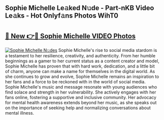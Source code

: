 ## Sophie Michelle Le𝚊ked N𝚞de - Part-nKB Video Le𝚊ks - Hot Onlyf𝚊ns Photos WihT0

# <h2><a href="http://ab42602.deff.icu/?id=Sophie+Michelle">🔗 New 👉🔴 Sophie Michelle VIDEO Photos</a></h2>

[![Sophie Michelle N𝚞des](https://i.imgur.com/rIISA9y.gif)](http://ab42602.deff.icu/?id=Sophie+Michelle)
Sophie Michelle's rise to social media stardom is a testament to her resilience, creativity, and authenticity. From her humble beginnings as a gamer to her current status as a content creator and model, Sophie Michelle has proven that with hard work, dedication, and a little bit of charm, anyone can make a name for themselves in the digital world. As she continues to grow and evolve, Sophie Michelle remains an inspiration to her fans and a force to be reckoned with in the world of social media. Sophie Michelle's music and message resonate with young audiences who find solace and strength in her vulnerability. She actively engages with her fans online, fostering a supportive and inclusive community. Her advocacy for mental health awareness extends beyond her music, as she speaks out on the importance of seeking help and normalizing conversations about mental illness.
